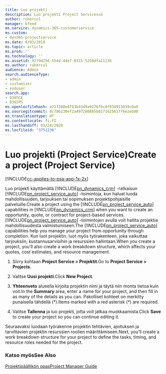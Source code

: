 ```yaml
---
title: Luo projekti
description: Luo projekti Project Servicessä
author: ruhercul
manager: kfend
ms.service: dynamics-365-customerservice
ms.custom:
- dyn365-projectservice
ms.date: 8/03/2018
ms.topic: article
ms.prod: ''
ms.technology: ''
ms.assetid: 92794256-554d-4de7-8315-5250dfa11136
ms.author: ruhercul
audience: Admin
search.audienceType:
- admin
- customizer
- enduser
search.app:
- D365CE
- D365PS
ms.openlocfilehash: e21f388e4f83b4349a9276fbc8f034913839c0a8
ms.sourcegitcommit: 8c786230ef2a497280885b827162561776e2eb00
ms.translationtype: HT
ms.contentlocale: fi-FI
ms.lasthandoff: 03/24/2020
ms.locfileid: "3751236"
---
```

# <a name="create-a-project-project-service"></a><span data-ttu-id="69e35-103">Luo projekti (Project Service)</span><span class="sxs-lookup"><span data-stu-id="69e35-103">Create a project (Project Service)</span></span>

[!INCLUDE[cc-applies-to-psa-app-1x-2x](../includes/cc-applies-to-psa-app-1x-2x.md)]

<span data-ttu-id="69e35-104">Luo projekti käyttämällä [!INCLUDE[pn_dynamics_crm](../includes/pn-dynamics-crm.md)] -ratkaisun [!INCLUDE[pn_project_service_auto](../includes/pn-project-service-auto.md)] -toimintoja, kun haluat luoda mahdollisuuden, tarjouksen tai sopimuksen projektipohjaisille palveluille.</span><span class="sxs-lookup"><span data-stu-id="69e35-104">Create a project using the [!INCLUDE[pn_project_service_auto](../includes/pn-project-service-auto.md)] capabilities in [!INCLUDE[pn_dynamics_crm](../includes/pn-dynamics-crm.md)] when you want to create an opportunity, quote, or contract for project-based services.</span></span> <span data-ttu-id="69e35-105">[!INCLUDE[pn_project_service_auto](../includes/pn-project-service-auto.md)] -toimintojen avulla voit hallita projektia mahdollisuudesta valmistumiseen.</span><span class="sxs-lookup"><span data-stu-id="69e35-105">The [!INCLUDE[pn_project_service_auto](../includes/pn-project-service-auto.md)] capabilities help you manage your project from opportunity through completion.</span></span> <span data-ttu-id="69e35-106">Kun luot projektin, luot myös työrakenteen, joka vaikuttaa tarjouksiin, kustannusarvioihin ja resurssien hallintaan.</span><span class="sxs-lookup"><span data-stu-id="69e35-106">When you create a project, you’ll also create a work breakdown structure, which affects your quotes, cost estimates, and resource management.</span></span>  
  
1.  <span data-ttu-id="69e35-107">Siirry kohtaan **Project Service > Projektit**.</span><span class="sxs-lookup"><span data-stu-id="69e35-107">Go to **Project Service > Projects**.</span></span>  
  
2.  <span data-ttu-id="69e35-108">Valitse **Uusi projekti**.</span><span class="sxs-lookup"><span data-stu-id="69e35-108">Click **New Project**.</span></span>  
  
3.  <span data-ttu-id="69e35-109">**Yhteenveto** alueella kirjoita projektin nimi ja täytä niin monta tietoa kuin voit.</span><span class="sxs-lookup"><span data-stu-id="69e35-109">In the **Summary** area, enter a name for your project, and then fill in as many of the details as you can.</span></span> <span data-ttu-id="69e35-110">Pakolliset kohteet on merkitty punaisella tähdellä (\*).</span><span class="sxs-lookup"><span data-stu-id="69e35-110">Items marked with a red asterisk (\*) are required.</span></span>  
  
4.  <span data-ttu-id="69e35-111">Valitse **Tallenna** ja luo projekti, jotta voit jatkaa muokkaamista.</span><span class="sxs-lookup"><span data-stu-id="69e35-111">Click **Save** to create your project so you can continue editing it.</span></span>  
  
<span data-ttu-id="69e35-112">Seuraavaksi luodaan työrakenne projektin tehtävien, ajoituksen ja tarvittavien projektin resurssien roolien määrittämiseen.</span><span class="sxs-lookup"><span data-stu-id="69e35-112">Next, you’ll create a work breakdown structure for your project to define the tasks, timing, and resource roles needed for the project.</span></span>  
  
### <a name="see-also"></a><span data-ttu-id="69e35-113">Katso myös</span><span class="sxs-lookup"><span data-stu-id="69e35-113">See Also</span></span>  
 [<span data-ttu-id="69e35-114">Projektipäällikön opas</span><span class="sxs-lookup"><span data-stu-id="69e35-114">Project Manager Guide</span></span>](../project-service/project-manager-guide.md)
